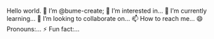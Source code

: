 Hello world. 👋 I’m @bume-create;
👀 I’m interested in...
🌱 I’m currently learning...
💞️ I’m looking to collaborate on...
📫 How to reach me...
😄 Pronouns:...
⚡ Fun fact:...
<!---
bume-create/bume-create is a ✨ special ✨ repository because its `README.md` (this file) appears on your GitHub profile.
You can click the Preview link to take a look at your changes.
--->
